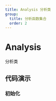 ```yaml
---
title: Analysis 分析类
group:
  title: 分析函数集合
  order: 2
---
```


# Analysis

分析类

## 代码演示

### 初始化

<code src="./demos/Track.tsx"></code>
